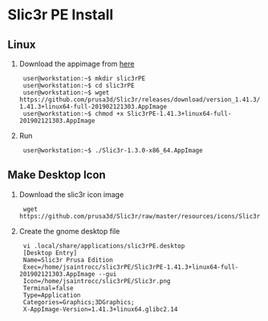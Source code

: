
# Slic3r PE Install

## Linux
1. Download the appimage from [here](https://github.com/prusa3d/Slic3r/releases/tag/version_1.41.3)
    
        user@workstation:~$ mkdir slic3rPE
        user@workstation:~$ cd slic3rPE
        user@workstation:~$ wget https://github.com/prusa3d/Slic3r/releases/download/version_1.41.3/Slic3rPE-1.41.3+linux64-full-201902121303.AppImage
        user@workstation:~$ chmod +x Slic3rPE-1.41.3+linux64-full-201902121303.AppImage
2. Run

        user@workstation:~$ ./Slic3r-1.3.0-x86_64.AppImage

## Make Desktop Icon
1. Download the slic3r icon image

        wget https://github.com/prusa3d/Slic3r/raw/master/resources/icons/Slic3r.png

2. Create the gnome desktop file

        vi .local/share/applications/slic3rPE.desktop
        [Desktop Entry]
        Name=Slic3r Prusa Edition
        Exec=/home/jsaintrocc/slic3rPE/Slic3rPE-1.41.3+linux64-full-201902121303.AppImage --gui
        Icon=/home/jsaintrocc/slic3rPE/Slic3r.png
        Terminal=false
        Type=Application
        Categories=Graphics;3DGraphics;
        X-AppImage-Version=1.41.3+linux64.glibc2.14


<!--stackedit_data:
eyJoaXN0b3J5IjpbLTU3MDY2MDAxMCwzOTcyNDkxMCwzMzkwMz
kwMTgsLTEzNTIwODA4MTldfQ==
-->